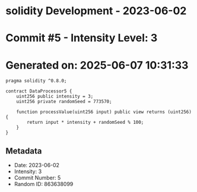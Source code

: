 ﻿# solidity Development - 2023-06-02
# Commit #5 - Intensity Level: 3
# Generated on: 2025-06-07 10:31:33
```solidity
pragma solidity ^0.8.0;

contract DataProcessor5 {
    uint256 public intensity = 3;
    uint256 private randomSeed = 773570;

    function processValue(uint256 input) public view returns (uint256) {
        return input * intensity + randomSeed % 100;
    }
}
```
## Metadata
- Date: 2023-06-02
- Intensity: 3
- Commit Number: 5
- Random ID: 863638099
